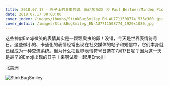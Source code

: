 ```yaml
---
title: 2018.07.17 - 叶子上的臭虫的卵，马达加斯加 (© Paul Bertner/Minden Pictures)
date: 2018.07.17 00:00:00
cover_index: /images/thumbs/StinkBugSmiley_EN-AU7711508774_533x300.jpg
cover_detail: /images/StinkBugSmiley_EN-AU7711508774_1920x1080.jpg
---
```


这些神似Emoji微笑的表情其实是一颗颗臭虫的卵！没错，今天是世界表情符号日。这些微小的、卡通化的表情经常出现在社交媒体的帖子和短信中，它们本身就已经成为一种交流系统。但为什么把世界表情符号日选在7月17日呢？因为这一天是最早的Emoji出现的日子！来啊试着一起用Emoji！

北美洲

![StinkBugSmiley](/images/StinkBugSmiley_EN-AU7711508774_1920x1080.jpg)
